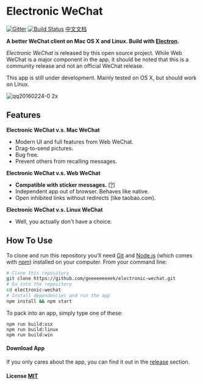 # Electronic WeChat

[![Gitter](https://badges.gitter.im/geeeeeeeeek/electronic-wechat.svg)](https://gitter.im/geeeeeeeeek/electronic-wechat?utm_source=badge&utm_medium=badge&utm_campaign=pr-badge&utm_content=body_badge)  [![Build Status](https://travis-ci.org/geeeeeeeeek/electronic-wechat.svg?branch=master)](https://travis-ci.org/geeeeeeeeek/electronic-wechat)  [中文文档](README_zh.md)

**A better WeChat client on Mac OS X and Linux. Build with [Electron](https://github.com/atom/electron).** 

*Electronic WeChat* is released by this open source project. While Web WeChat is a major component  in the app, it should be noted that this is a community release and not an official WeChat release.

This app is still under development. Mainly tested on OS X, but should work on Linux.

![qq20160224-0 2x](https://cloud.githubusercontent.com/assets/7262715/13275230/96b81776-daed-11e5-98ce-3ee3bd82082e.png)

## Features

**Electronic WeChat v.s. Mac WeChat**

- ​Modern UI and full features from Web WeChat.
- Drag-to-send pictures.
- Bug free.
- Prevent others from recalling messages.

**Electronic WeChat v.s. Web WeChat**

- **Compatible with sticker messages.** [[?]](https://github.com/geeeeeeeeek/electronic-wechat/issues/2)
- Independent app out of browser. Behaves like native.
- Open inhibited links without redirects (like taobao.com).

**Electronic WeChat v.s. Linux WeChat**

- Well, you actually don't have a choice.​	

## How To Use

To clone and run this repository you'll need [Git](https://git-scm.com) and [Node.js](https://nodejs.org/en/download/) (which comes with [npm](https://www.npmjs.com/)) installed on your computer. From your command line:

``` bash
# Clone this repository
git clone https://github.com/geeeeeeeeek/electronic-wechat.git
# Go into the repository
cd electronic-wechat
# Install dependencies and run the app
npm install && npm start
```

To pack into an app, simply type one of these:

``` shell
npm run build:osx
npm run build:linux
npm run build:win
```

#### Download App

If you only cares about the app, you can find it out in the [release](https://github.com/geeeeeeeeek/electronic-wechat/releases) section.

#### License [MIT](LICENSE.md)